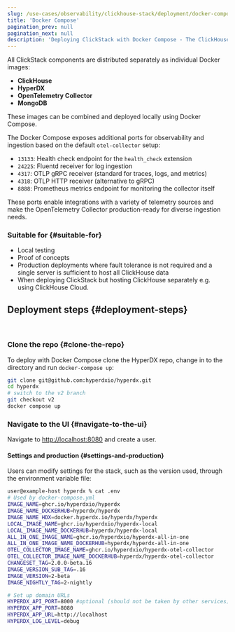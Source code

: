 ```yaml
---
slug: /use-cases/observability/clickhouse-stack/deployment/docker-compose
title: 'Docker Compose'
pagination_prev: null
pagination_next: null
description: 'Deploying ClickStack with Docker Compose - The ClickHouse Observability Stack'
---
```


All ClickStack components are distributed separately as individual Docker images:

* **ClickHouse**
* **HyperDX**
* **OpenTelemetry Collector**
* **MongoDB**

These images can be combined and deployed locally using Docker Compose.

The Docker Compose exposes additional ports for observability and ingestion based on the default `otel-collector` setup:

- `13133`: Health check endpoint for the `health_check` extension
- `24225`: Fluentd receiver for log ingestion
- `4317`: OTLP gRPC receiver (standard for traces, logs, and metrics)
- `4318`: OTLP HTTP receiver (alternative to gRPC)
- `8888`: Prometheus metrics endpoint for monitoring the collector itself

These ports enable integrations with a variety of telemetry sources and make the OpenTelemetry Collector production-ready for diverse ingestion needs.

### Suitable for {#suitable-for}

* Local testing
* Proof of concepts
* Production deployments where fault tolerance is not required and a single server is sufficient to host all ClickHouse data
* When deploying ClickStack but hosting ClickHouse separately e.g. using ClickHouse Cloud.

## Deployment steps {#deployment-steps}
<br/>

<VerticalStepper headerLevel="h3">

### Clone the repo {#clone-the-repo}

To deploy with Docker Compose clone the HyperDX repo, change in to the directory and run `docker-compose up`:

```bash
git clone git@github.com:hyperdxio/hyperdx.git
cd hyperdx
# switch to the v2 branch
git checkout v2
docker compose up
```

### Navigate to the UI {#navigate-to-the-ui}

Navigate to [http://localhost:8080](http://localhost:8080) and create a user.

#### Settings and production {#settings-and-production}

Users can modify settings for the stack, such as the version used, through the environment variable file:

```bash
user@example-host hyperdx % cat .env
# Used by docker-compose.yml
IMAGE_NAME=ghcr.io/hyperdxio/hyperdx
IMAGE_NAME_DOCKERHUB=hyperdx/hyperdx
IMAGE_NAME_HDX=docker.hyperdx.io/hyperdx/hyperdx
LOCAL_IMAGE_NAME=ghcr.io/hyperdxio/hyperdx-local
LOCAL_IMAGE_NAME_DOCKERHUB=hyperdx/hyperdx-local
ALL_IN_ONE_IMAGE_NAME=ghcr.io/hyperdxio/hyperdx-all-in-one
ALL_IN_ONE_IMAGE_NAME_DOCKERHUB=hyperdx/hyperdx-all-in-one
OTEL_COLLECTOR_IMAGE_NAME=ghcr.io/hyperdxio/hyperdx-otel-collector
OTEL_COLLECTOR_IMAGE_NAME_DOCKERHUB=hyperdx/hyperdx-otel-collector
CHANGESET_TAG=2.0.0-beta.16
IMAGE_VERSION_SUB_TAG=.16
IMAGE_VERSION=2-beta
IMAGE_NIGHTLY_TAG=2-nightly

# Set up domain URLs
HYPERDX_API_PORT=8000 #optional (should not be taken by other services)
HYPERDX_APP_PORT=8080
HYPERDX_APP_URL=http://localhost
HYPERDX_LOG_LEVEL=debug
```

</VerticalStepper>